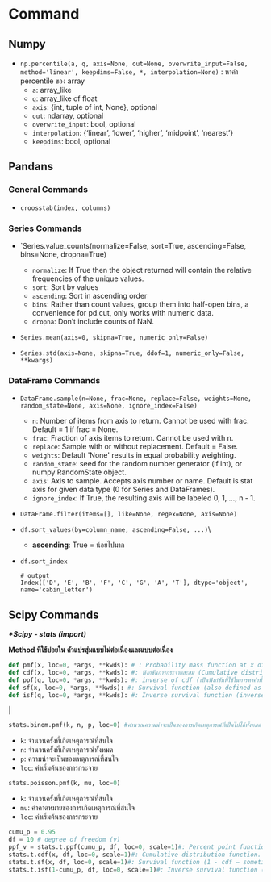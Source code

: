 # Command

## Numpy

- `np.percentile(a, q, axis=None, out=None, overwrite_input=False, method='linear', keepdims=False, *, interpolation=None)` : หาค่า percentile ของ array
  - `a`: array_like
  - `q`: array_like of float
  - `axis`: {int, tuple of int, None}, optional
  - `out`: ndarray, optional
  - `overwrite_input`: bool, optional
  - `interpolation`: {‘linear’, ‘lower’, ‘higher’, ‘midpoint’, ‘nearest’}
  - `keepdims`: bool, optional

## Pandans

### General Commands

- `croosstab(index, columns) `

### Series Commands

- `Series.value_counts(normalize=False, sort=True, ascending=False, bins=None, dropna=True)

  - `normalize`: If True then the object returned will contain the relative frequencies of the unique values.
  - `sort`: Sort by values
  - `ascending`: Sort in ascending order
  - `bins`: Rather than count values, group them into half-open bins, a convenience for pd.cut, only works with numeric data.
  - `dropna`: Don’t include counts of NaN.

- `Series.mean(axis=0, skipna=True, numeric_only=False)`
- `Series.std(axis=None, skipna=True, ddof=1, numeric_only=False, **kwargs)`

### DataFrame Commands

- `DataFrame.sample(n=None, frac=None, replace=False, weights=None, random_state=None, axis=None, ignore_index=False)`

  - `n`: Number of items from axis to return. Cannot be used with frac. Default = 1 if frac = None.
  - `frac`: Fraction of axis items to return. Cannot be used with n.
  - `replace`: Sample with or without replacement. Default = False.
  - `weights`: Default 'None' results in equal probability weighting.
  - `random_state`: seed for the random number generator (if int), or numpy RandomState object.
  - `axis`: Axis to sample. Accepts axis number or name. Default is stat axis for given data type (0 for Series and DataFrames).
  - `ignore_index`: If True, the resulting axis will be labeled 0, 1, …, n - 1.

- `DataFrame.filter(items=[], like=None, regex=None, axis=None)`

- `df.sort_values(by=column_name, ascending=False, ...)`\

  - **ascending**: True = น้อยไปมาก

- `df.sort_index`
  ```
  # output
  Index(['D', 'E', 'B', 'F', 'C', 'G', 'A', 'T'], dtype='object',      name='cabin_letter')
  ```

## Scipy Commands

_**\*Scipy - stats (import)**_

**Method ที่ใช้บ่อยใน คัวแปรสุ่มแบบไม่ต่อเนื่องและแบบต่อเนื่อง**

```python
def pmf(x, loc=0, *args, **kwds): # : Probability mass function at x of the given RV.
def cdf(x, loc=0, *args, **kwds): #: ฟังก์ชันการกระจายสะสม (Cumulative distribution function) ที่ x ของ RV ที่กำหนด
def ppf(q, loc=0, *args, **kwds): #: inverse of cdf (เป็นฟังก์ชันที่ใช้ในการหาค่าที่เป็นไปได้ของตัวแปรสุ่ม )
def sf(x, loc=0, *args, **kwds): #: Survival function (also defined as _1 - cdf_, but sf is sometimes more accurate).
def isf(q, loc=0, *args, **kwds): #: Inverse survival function (inverse of sf).
```

|

```python
stats.binom.pmf(k, n, p, loc=0) #คำนวณความน่าจะเป็นของการเกิดเหตุการณ์ที่เป็นไปได้ทั้งหมด
```

- `k`: จำนวนครั้งที่เกิดเหตุการณ์ที่สนใจ
- `n`: จำนวนครั้งที่เกิดเหตุการณ์ทั้งหมด
- `p`: ความน่าจะเป็นของเหตุการณ์ที่สนใจ
- `loc`: ค่าเริ่มต้นของการกระจาย

```python
stats.poisson.pmf(k, mu, loc=0)
```

- `k`: จำนวนครั้งที่เกิดเหตุการณ์ที่สนใจ
- `mu`: ค่าคาดหมายของการเกิดเหตุการณ์ที่สนใจ
- `loc`: ค่าเริ่มต้นของการกระจาย

```python
cumu_p = 0.95
df = 10 # degree of freedom (v)
ppf_v = stats.t.ppf(cumu_p, df, loc=0, scale=1)#: Percent point function (inverse of cdf — percentiles).
stats.t.cdf(x, df, loc=0, scale=1)#: Cumulative distribution function.
stats.t.sf(x, df, loc=0, scale=1)#: Survival function (1 - cdf — sometimes more accurate).
stats.t.isf(1-cumu_p, df, loc=0, scale=1)#: Inverse survival function (inverse of sf).
```
